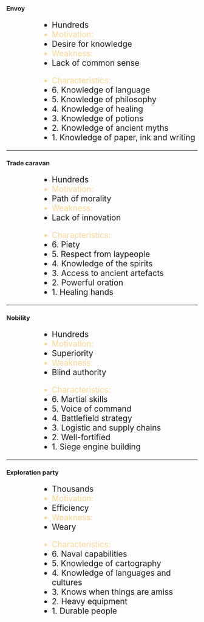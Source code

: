 ### Envoy

<ul style="font-size:1.5em; text-align:left; margin-left:4em; "; >
<li>Hundreds</li>
<li style="color:#F9D695;">Motivation:</li>
<li>Desire for knowledge</li>
<li style="color:#F9D695;">Weakness:</li>
<li>Lack of common sense</li>
</ul>

<ul style="font-size:1.5em; text-align:left; margin-left:4em; "; >
<li style="color:#F9D695;">Characteristics:</li>
<li> 6. Knowledge of language </li>
<li> 5. Knowledge of philosophy </li>
<li> 4. Knowledge of healing </li>
<li> 3. Knowledge of potions </li>
<li> 2. Knowledge of ancient myths </li>
<li> 1. Knowledge of paper, ink and writing </li>
</ul>

---

### Trade caravan

<ul style="font-size:1.5em; text-align:left; margin-left:4em; "; >
<li>Hundreds</li>
<li style="color:#F9D695;">Motivation:</li>
<li>Path of morality</li>
<li style="color:#F9D695;">Weakness:</li>
<li>Lack of innovation</li>
</ul>

<ul style="font-size:1.5em; text-align:left; margin-left:4em; "; >
<li style="color:#F9D695;">Characteristics:</li>
<li> 6. Piety </li>
<li> 5. Respect from laypeople </li>
<li> 4. Knowledge of the spirits </li>
<li> 3. Access to ancient artefacts </li>
<li> 2. Powerful oration </li>
<li> 1. Healing hands </li>
</ul>

---


### Nobility

<ul style="font-size:1.5em; text-align:left; margin-left:4em; "; >
<li>Hundreds</li>
<li style="color:#F9D695;">Motivation:</li>
<li>Superiority</li>
<li style="color:#F9D695;">Weakness:</li>
<li>Blind authority</li>
</ul>

<ul style="font-size:1.5em; text-align:left; margin-left:4em; "; >
<li style="color:#F9D695;">Characteristics:</li>
<li> 6. Martial skills </li>
<li> 5. Voice of command </li>
<li> 4. Battlefield strategy </li>
<li> 3. Logistic and supply chains </li>
<li> 2. Well-fortified </li>
<li> 1. Siege engine building </li>
</ul>

---

### Exploration party

<ul style="font-size:1.5em; text-align:left; margin-left:4em; "; >
<li>Thousands</li>
<li style="color:#F9D695;">Motivation:</li>
<li>Efficiency</li>
<li style="color:#F9D695;">Weakness:</li>
<li>Weary</li>
</ul>

<ul style="font-size:1.5em; text-align:left; margin-left:4em; "; >
<li style="color:#F9D695;">Characteristics:</li>
<li> 6. Naval capabilities </li>
<li> 5. Knowledge of cartography</li>
<li> 4. Knowledge of languages and cultures </li>
<li> 3. Knows when things are amiss </li>
<li> 2. Heavy equipment </li>
<li> 1. Durable people </li>
</ul>


